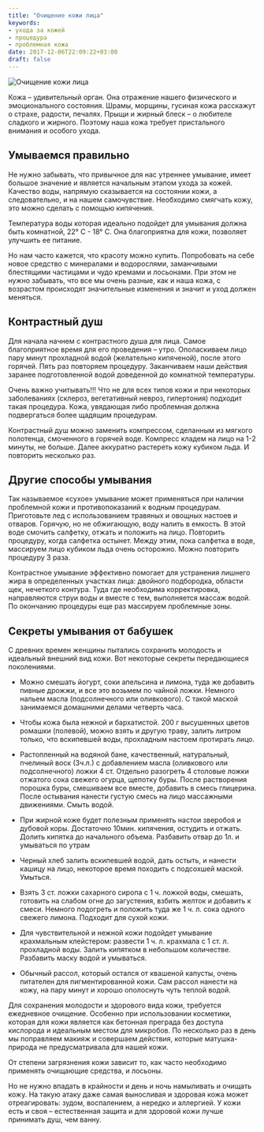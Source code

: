 ```yaml
---
title: "Очищение кожи лица"
keywords:
- ухода за кожей
- процедура
- проблемная кожа
date: 2017-12-06T22:09:22+03:00
draft: false
---
```


![Очищение кожи лица](/images/post_6.jpg)

Кожа – удивительный орган. Она отражение нашего физического и эмоционального состояния. Шрамы, морщины, гусиная кожа расскажут о страхе, радости, печалях. Прыщи и жирный блеск – о любителе сладкого и жирного. Поэтому наша кожа требует пристального внимания и особого ухода.<!--more-->

## Умываемся правильно

Не нужно забывать, что привычное для нас утреннее умывание, имеет большое значение и является начальным этапом ухода за кожей. Качество воды, напрямую сказывается на состоянии кожи, а следовательно, и на нашем самочувствие. Необходимо смягчать кожу, это можно сделать с помощью кипячения.

Температура воды которая идеально подойдет для умывания должна быть комнатной, 22° С - 18° С. Она благоприятна для кожи, позволяет улучшить ее питание.

Но нам часто кажется, что красоту можно купить. Попробовать на себе новое средство с минералами и водорослями, заманчивыми блестящими частицами и чудо кремами и лосьонами. При этом не нужно забывать, что все мы очень разные, как и наша кожа, с возрастом происходят значительные изменения и значит и уход должен меняться.

## Контрастный душ

Для начала начнем с контрастного душа для лица. Самое благоприятное время для его проведения – утро. Ополаскиваем лицо пару минут прохладной водой (желательно кипяченой), после этого горячей. Пять раз повторяем процедуру. Заканчиваем наши действия заранее подготовленной водой доведенной до комнатной температуры.

Очень важно учитывать!!! Что не для всех типов кожи и при некоторых заболеваниях (склероз, вегетативный невроз, гипертония) подходит такая процедура. Кожа, увядающая либо проблемная должна подвергаться более щадящим процедурам.

Контрастный душ можно заменить компрессом, сделанным из мягкого полотенца, смоченного в горячей воде. Компресс кладем на лицо на 1-2 минуты, не больше. Далее аккуратно растереть кожу кубиком льда. И повторить несколько раз.

## Другие способы умывания

Так называемое «сухое» умывание может применяться при наличии проблемной кожи и противопоказаний к водным процедурам. Приготовьте лед с использованием травяных и овощных настоев и отваров. Горячую, но не обжигающую, воду налить в емкость. В этой воде смочить салфетку, отжать и положить на лицо. Повторить процедуру, когда салфетка остынет. Между этим, пока салфетка в воде, массируем лицо кубиком льда очень осторожно. Можно повторить процедуру 3 раза.

Контрастное умывание эффективно помогает для устранения лишнего жира в определенных участках лица: двойного подбородка, области щек, нечеткого контура. Туда где необходима корректировка, направляются струи воды и вместе с тем, выполняется массаж водой. По окончанию процедуры еще раз массируем проблемные зоны.

## Секреты умывания от бабушек

С древних времен женщины пытались сохранить молодость и идеальный внешний вид кожи. Вот некоторые секреты передающиеся поколениями.

- Можно смешать йогурт, соки апельсина и лимона, туда же добавить пивные дрожжи, и все это возьмем по чайной ложки. Немного нальем масла (подсолнечного или оливкового). С такой маской занимаемся домашними делами четверть часа.

- Чтобы кожа была нежной и бархатистой. 200 г высушенных цветов ромашки (полевой), можно взять и другую траву, залить литром только, что вскипевшей воды, прохладным настоем протирать лицо.

- Растопленный на водяной бане, качественный, натуральный, пчелиный воск (3ч.л.) с добавлением масла (оливкового или подсолнечного) ложки 4 ст. Отдельно разогреть 4 столовые ложки отжатого сока свежего огурца, щепотку буры. После растворения порошка буры, смешиваем все вместе, добавить в смесь глицерина. После остывания нанести густую смесь на лицо массажными движениями. Смыть водой.

- При жирной коже будет полезным применять настои зверобоя и дубовой коры. Достаточно 10мин. кипячения, остудить и отжать. Долить кипятка до начального объема. Разбавить отвар до 1л. и умываться по утрам

- Черный хлеб залить вскипевшей водой, дать остыть, и нанести кашицу на лицо, некоторое время походить с подсохшей маской. Умыться.

- Взять 3 ст. ложки сахарного сиропа с 1 ч. ложкой воды, смешать, готовить на слабом огне до загустения, взбить желток и добавить к смеси. Немного подогреть и положить туда же 1 ч. л. сока одного свежего лимона. Подходит для сухой кожи.

- Для чувствительной и нежной кожи подойдет умывание крахмальным клейстером: развести 1 ч. л. крахмала с 1 ст. л. прохладной воды. Залить кипятком в небольшом количестве. Разбавить маску водой и умываться.

- Обычный рассол, который остался от квашеной капусты, очень питателен для пигментированной кожи. Сам рассол нанести на кожу, на пару минут и хорошо ополоснуть чуть теплой водой.

Для сохранения молодости и здорового вида кожи, требуется ежедневное очищение. Особенно при использовании косметики, которая для кожи является как бетонная преграда без доступа кислорода и идеальным местом для микробов. По несколько раз в день мы поправляем макияж и совершаем действия, которые матушка-природа не предусматривала для нашей кожи.

От степени загрязнения кожи зависит то, как часто необходимо применять очищающие средства, и лосьоны.

Но не нужно впадать в крайности и день и ночь намыливать и очищать кожу. На такую атаку даже самая выносливая и здоровая кожа может отреагировать: зудом, воспалением, а нередко и аллергией. У кожи есть и своя – естественная защита и для здоровой кожи лучше принимать душ, чем ванну.
